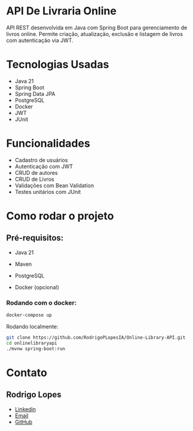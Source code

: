 # API De Livraria Online


 API REST desenvolvida em Java com Spring Boot para gerenciamento de livros online. Permite criação, atualização, exclusão e listagem de livros com autenticação via JWT.


# Tecnologias Usadas
- Java 21
- Spring Boot
- Spring Data JPA
- PostgreSQL
- Docker
- JWT
- JUnit

# Funcionalidades

- Cadastro de usuários
- Autenticação com JWT
- CRUD de autores
- CRUD de Livros
- Validações com Bean Validation
- Testes unitários com JUnit

# Como rodar o projeto

## Pré-requisitos:

- Java 21

- Maven

- PostgreSQL

- Docker (opcional)

### Rodando com o docker:
```bash
docker-compose up
```

Rodando localmente:
```bash
git clone https://github.com/RodrigoPLopesIA/Online-Library-API.git
cd onlinelibraryapi
./mvnw spring-boot:run
```


# Contato
## Rodrigo Lopes
- [Linkedin](https://www.linkedin.com/in/rodrigoplopesia/)
- [Email](rodrigoplopes25@gmail.com)
- [GitHub](https://github.com/RodrigoPLopesIA)
